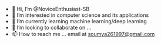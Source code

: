 - 👋 Hi, I’m @NoviceEnthusiast-SB
- 👀 I’m interested in computer science and its applications
- 🌱 I’m currently learning machine learning/deep learning
- 💞️ I’m looking to collaborate on ...
- 📫 How to reach me ... email at soumya261997@gmail.com

<!---
NoviceEnthusiast-SB/NoviceEnthusiast-SB is a ✨ special ✨ repository because its `README.md` (this file) appears on your GitHub profile.
You can click the Preview link to take a look at your changes.
--->
